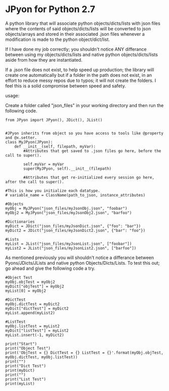 # JPyon for Python 2.7
A python library that will associate python objects/dicts/lists with json files where the contents of said objects/dicts/lists will be converted to json objects/arrays and stored in their associated .json files whenever a modification is made to the python object/dict/list.

If I have done my job correctly; you shouldn't notice ANY differance between using my objects/dicts/lists and native python objects/dicts/lists aside from how they are instantiated.

If a .json file does not exist, to help speed up production; the library will create one automatically but if a folder in the path does not exist, in an effort to reduce messy repos due to typos; it will not create the folders. I feel this is a solid compromise between speed and safety.

usage:

Create a folder called "json_files" in your working directory and then run the following code.

    from JPyon import JPyon(), JDict(), JList()
    
    
    #JPyon inherits from object so you have access to tools like @property and @x.setter.
    class MyJPyon(JPyon):
        def __init__(self, filepath, myVar):
            #Attributes that get saved to .json files go here, before the call to super().
            
            self.myVar = myVar
            super(MyJPyon, self).__init__(filepath)
            
            #Attributes that get re-initialized every session go here, after the call to super().
        
    #This is how you initialize each datatype.
    # variable_name = ClassName(path_to_json, instance_attributes)
    
    #Objects
    myObj = MyJPyon("json_files/myJsonObj.json", "foobar")
    myObj2 = MyJPyon("json_files/myJsonObj2.json", "barfoo")
    
    #Dictionaries
    myDict = JDict("json_files/myJsonDict.json", {"foo": "bar"})
    myDict2 = JDict("json_files/myJsonDict2.json", {"bar": "foo"})
    
    #Lists
    myList = JList("json_files/myJsonList.json", ["foobar"])
    myList2 = JList("json_files/myJsonList2.json", ["barfoo"])
    
As mentioned previously you will shouldn't notice a differance between Pyons/JDicts/JLists and native python Objects/Dicts/Lists.
To test this out; go ahead and give the following code a try.
    
    #Object Test
    myObj.objTest = myObj2
    myDict["objTest"] = myObj2
    myList[0] = myObj2
    
    #DictTest
    myObj.dictTest = myDict2
    myDict["dictTest"] = myDict2
    myList.append(myList2)
    
    #ListTest
    myObj.listTest = myList2
    myDict["listTest"] = myList2
    myList.insert(-1, myDict2)
    
    print("Start")
    print("Object Test")
    print('ObjTest = {} DictTest = {} ListTest = {}'.format(myObj.objTest, myObj.dictTest, myObj.listTest))
    print("")
    print("Dict Test")
    print(myDict)
    print("")
    print("List Test")
    print(myList)
